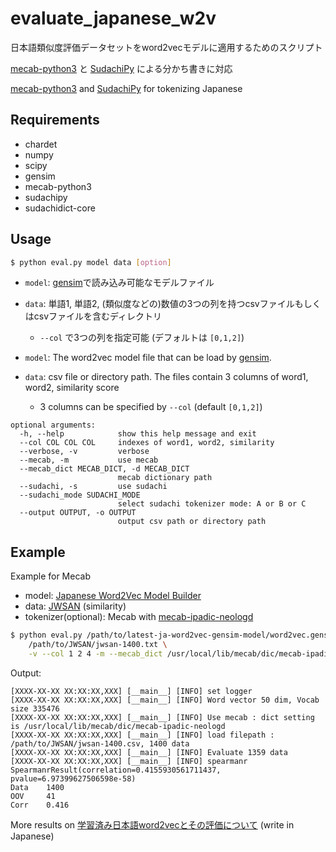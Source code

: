 # evaluate_japanese_w2v

日本語類似度評価データセットをword2vecモデルに適用するためのスクリプト


[mecab-python3](https://pypi.org/project/mecab-python3/) と [SudachiPy](https://pypi.org/project/SudachiPy/) による分かち書きに対応

[mecab-python3](https://pypi.org/project/mecab-python3/) and [SudachiPy](https://pypi.org/project/SudachiPy/) for tokenizing Japanese

## Requirements

- chardet
- numpy
- scipy
- gensim
- mecab-python3
- sudachipy
- sudachidict-core

## Usage

```bash
$ python eval.py model data [option]
```

- `model`: [gensim](https://radimrehurek.com/gensim/)で読み込み可能なモデルファイル
- `data`: 単語1, 単語2, (類似度などの)数値の3つの列を持つcsvファイルもしくはcsvファイルを含むディレクトリ
    - `--col` で3つの列を指定可能 (デフォルトは `[0,1,2]`)
    

- `model`: The word2vec model file that can be load by [gensim](https://radimrehurek.com/gensim/).
- `data`: csv file or directory path. The files contain 3 columns of word1, word2, similarity score
    - 3 columns can be specified by `--col` (default `[0,1,2]`)

```
optional arguments:
  -h, --help            show this help message and exit
  --col COL COL COL     indexes of word1, word2, similarity
  --verbose, -v         verbose
  --mecab, -m           use mecab
  --mecab_dict MECAB_DICT, -d MECAB_DICT
                        mecab dictionary path
  --sudachi, -s         use sudachi
  --sudachi_mode SUDACHI_MODE
                        select sudachi tokenizer mode: A or B or C
  --output OUTPUT, -o OUTPUT
                        output csv path or directory path
```


## Example

Example for Mecab

- model: [Japanese Word2Vec Model Builder](https://github.com/shiroyagicorp/japanese-word2vec-model-builder)
- data: [JWSAN](http://www.utm.inf.uec.ac.jp/JWSAN/) (similarity)
- tokenizer(optional): Mecab with [mecab-ipadic-neologd](https://github.com/neologd/mecab-ipadic-neologd)

```bash
$ python eval.py /path/to/latest-ja-word2vec-gensim-model/word2vec.gensim.model \
    /path/to/JWSAN/jwsan-1400.txt \
    -v --col 1 2 4 -m --mecab_dict /usr/local/lib/mecab/dic/mecab-ipadic-neologd 
```

Output:

```
[XXXX-XX-XX XX:XX:XX,XXX] [__main__] [INFO] set logger
[XXXX-XX-XX XX:XX:XX,XXX] [__main__] [INFO] Word vector 50 dim, Vocab size 335476
[XXXX-XX-XX XX:XX:XX,XXX] [__main__] [INFO] Use mecab : dict setting is /usr/local/lib/mecab/dic/mecab-ipadic-neologd
[XXXX-XX-XX XX:XX:XX,XXX] [__main__] [INFO] load filepath : /path/to/JWSAN/jwsan-1400.csv, 1400 data
[XXXX-XX-XX XX:XX:XX,XXX] [__main__] [INFO] Evaluate 1359 data
[XXXX-XX-XX XX:XX:XX,XXX] [__main__] [INFO] spearmanr SpearmanrResult(correlation=0.4155930561711437, pvalue=6.97399627506598e-58)
Data    1400
OOV     41
Corr    0.416
```

More results on [学習済み日本語word2vecとその評価について](https://blog.hoxo-m.com/entry/2020/02/20/090000) (write in Japanese)